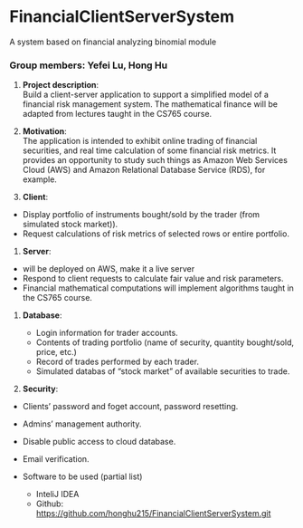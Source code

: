 # FinancialClientServerSystem
A system based on financial analyzing binomial module 

### Group members: Yefei Lu, Hong Hu

1. **Project description**:  
  Build a client-server application to support a simplified model of a financial risk management
system. The mathematical finance will be adapted from lectures taught in the CS765 course.

1. **Motivation**:  
  The application is intended to exhibit online trading of financial securities, and real time calculation of some financial risk metrics. It provides an opportunity to study such things as Amazon Web Services Cloud (AWS) and Amazon Relational Database Service (RDS), for example.  
  
1. **Client**:   
  * Display portfolio of instruments bought/sold by the trader (from simulated stock market)).
  * Request calculations of risk metrics of selected rows or entire portfolio.  
 
1. **Server**:  
  * will be deployed on AWS, make it a live server  
  * Respond to client requests to calculate fair value and risk parameters.
  * Financial mathematical computations will implement algorithms taught in the CS765 course.

1. **Database**:  
    * Login information for trader accounts.
    * Contents of trading portfolio (name of security, quantity bought/sold, price, etc.)
    * Record of trades performed by each trader.
    * Simulated databas of “stock market” of available securities to trade.

1. **Security**:   
  * Clients’ password and foget account, password resetting.
  * Admins’ management authority. 
  * Disable public access to cloud database. 
  * Email verification.   
  
* Software to be used (partial list)
  * InteliJ IDEA
  * Github: https://github.com/honghu215/FinancialClientServerSystem.git

